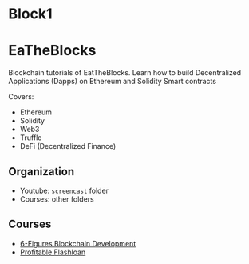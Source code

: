 # Block1
# EaTheBlocks

Blockchain tutorials of EatTheBlocks. Learn how to build Decentralized
Applications (Dapps) on Ethereum and Solidity Smart contracts

Covers:
* Ethereum
* Solidity
* Web3
* Truffle
* DeFi (Decentralized Finance)

## Organization

* Youtube: `screencast` folder
* Courses: other folders

## Courses

* [6-Figures Blockchain Development](https://eattheblocks.com/6-figure-blockchain-developer/)
* [Profitable Flashloan](https://eattheblocks-pro.teachable.com/p/profitable-flashloans)

